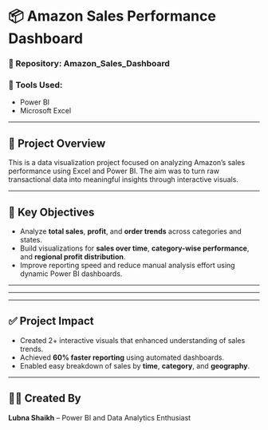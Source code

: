 
# 📦 Amazon Sales Performance Dashboard

### 📁 Repository: Amazon_Sales_Dashboard

### 🧰 Tools Used:
- Power BI
- Microsoft Excel

---

## 📌 Project Overview
This is a data visualization project focused on analyzing Amazon’s sales performance using Excel and Power BI. The aim was to turn raw transactional data into meaningful insights through interactive visuals.

---

## 🎯 Key Objectives
- Analyze **total sales**, **profit**, and **order trends** across categories and states.
- Build visualizations for **sales over time**, **category-wise performance**, and **regional profit distribution**.
- Improve reporting speed and reduce manual analysis effort using dynamic Power BI dashboards.

---

---



---

## ✅ Project Impact
- Created 2+ interactive visuals that enhanced understanding of sales trends.
- Achieved **60% faster reporting** using automated dashboards.
- Enabled easy breakdown of sales by **time**, **category**, and **geography**.

---
## 🙋‍♀️ Created By
**Lubna Shaikh** – Power BI and Data Analytics Enthusiast


